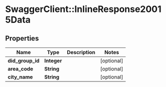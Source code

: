 # SwaggerClient::InlineResponse20015Data

## Properties
Name | Type | Description | Notes
------------ | ------------- | ------------- | -------------
**did_group_id** | **Integer** |  | [optional] 
**area_code** | **String** |  | [optional] 
**city_name** | **String** |  | [optional] 


